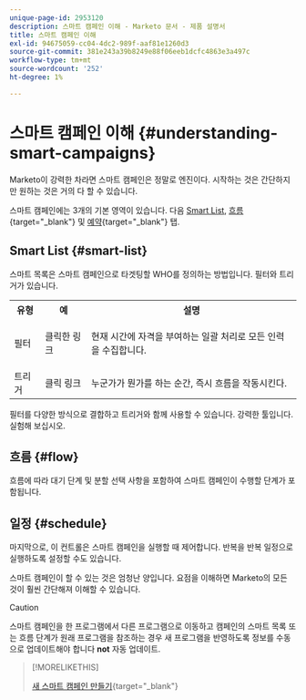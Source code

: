 ```yaml
---
unique-page-id: 2953120
description: 스마트 캠페인 이해 - Marketo 문서 - 제품 설명서
title: 스마트 캠페인 이해
exl-id: 94675059-cc04-4dc2-989f-aaf81e1260d3
source-git-commit: 381e243a39b8249e88f06eeb1dcfc4863e3a497c
workflow-type: tm+mt
source-wordcount: '252'
ht-degree: 1%

---
```


# 스마트 캠페인 이해 {#understanding-smart-campaigns}

Marketo이 강력한 차라면 스마트 캠페인은 정말로 엔진이다. 시작하는 것은 간단하지만 원하는 것은 거의 다 할 수 있습니다.

스마트 캠페인에는 3개의 기본 영역이 있습니다. 다음 [Smart List](/help/marketo/product-docs/core-marketo-concepts/smart-lists-and-static-lists/understanding-smart-lists.md), [흐름](/help/marketo/product-docs/core-marketo-concepts/smart-campaigns/flow-actions/add-a-flow-step-to-a-smart-campaign.md){target=&quot;_blank&quot;} 및 [예약](/help/marketo/product-docs/core-marketo-concepts/smart-campaigns/using-smart-campaigns/schedule-a-recurring-batch-campaign.md){target=&quot;_blank&quot;} 탭.

## Smart List {#smart-list}

스마트 목록은 스마트 캠페인으로 타겟팅할 WHO를 정의하는 방법입니다. 필터와 트리거가 있습니다.

<table> 
 <tbody> 
  <tr> 
   <th>유형</th> 
   <th>예</th> 
   <th>설명</th> 
  </tr> 
  <tr> 
   <td>필터</td> 
   <td>클릭한 링크</td> 
   <td><p>현재 시간에 자격을 부여하는 일괄 처리로 모든 인력을 수집합니다.</p></td> 
  </tr> 
  <tr> 
   <td colspan="1">트리거</td> 
   <td colspan="1">클릭 링크</td> 
   <td colspan="1">누군가가 뭔가를 하는 순간, 즉시 흐름을 작동시킨다.</td> 
  </tr> 
 </tbody> 
</table>

필터를 다양한 방식으로 결합하고 트리거와 함께 사용할 수 있습니다. 강력한 툴입니다. 실험해 보십시오.

## 흐름 {#flow}

흐름에 따라 대기 단계 및 분할 선택 사항을 포함하여 스마트 캠페인이 수행할 단계가 포함됩니다.

## 일정 {#schedule}

마지막으로, 이 컨트롤은 스마트 캠페인을 실행할 때 제어합니다. 반복을 반복 일정으로 실행하도록 설정할 수도 있습니다.

스마트 캠페인이 할 수 있는 것은 엄청난 양입니다. 요점을 이해하면 Marketo의 모든 것이 훨씬 간단해져 이해할 수 있습니다.

>[!CAUTION]
>
>스마트 캠페인을 한 프로그램에서 다른 프로그램으로 이동하고 캠페인의 스마트 목록 또는 흐름 단계가 원래 프로그램을 참조하는 경우 새 프로그램을 반영하도록 정보를 수동으로 업데이트해야 합니다 **not** 자동 업데이트.

>[!MORELIKETHIS]
>
>[새 스마트 캠페인 만들기](/help/marketo/product-docs/core-marketo-concepts/smart-campaigns/creating-a-smart-campaign/create-a-new-smart-campaign.md){target=&quot;_blank&quot;}
